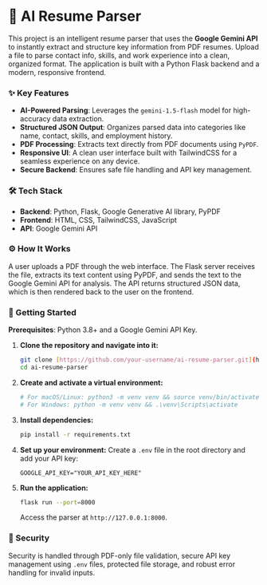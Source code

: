 # 🤖 AI Resume Parser

This project is an intelligent resume parser that uses the **Google Gemini API** to instantly extract and structure key information from PDF resumes. Upload a file to parse contact info, skills, and work experience into a clean, organized format. The application is built with a Python Flask backend and a modern, responsive frontend.

### ✨ Key Features
* **AI-Powered Parsing**: Leverages the `gemini-1.5-flash` model for high-accuracy data extraction.
* **Structured JSON Output**: Organizes parsed data into categories like name, contact, skills, and employment history.
* **PDF Processing**: Extracts text directly from PDF documents using `PyPDF`.
* **Responsive UI**: A clean user interface built with TailwindCSS for a seamless experience on any device.
* **Secure Backend**: Ensures safe file handling and API key management.

### 🛠️ Tech Stack
* **Backend**: Python, Flask, Google Generative AI library, PyPDF
* **Frontend**: HTML, CSS, TailwindCSS, JavaScript
* **API**: Google Gemini API

### ⚙️ How It Works
A user uploads a PDF through the web interface. The Flask server receives the file, extracts its text content using PyPDF, and sends the text to the Google Gemini API for analysis. The API returns structured JSON data, which is then rendered back to the user on the frontend.

### 🚀 Getting Started

**Prerequisites**: Python 3.8+ and a Google Gemini API Key.

1.  **Clone the repository and navigate into it:**
    ```bash
    git clone [https://github.com/your-username/ai-resume-parser.git](https://github.com/your-username/ai-resume-parser.git)
    cd ai-resume-parser
    ```
2.  **Create and activate a virtual environment:**
    ```bash
    # For macOS/Linux: python3 -m venv venv && source venv/bin/activate
    # For Windows: python -m venv venv && .\venv\Scripts\activate
    ```
3.  **Install dependencies:**
    ```bash
    pip install -r requirements.txt
    ```
4.  **Set up your environment:**
    Create a `.env` file in the root directory and add your API key:
    ```
    GOOGLE_API_KEY="YOUR_API_KEY_HERE"
    ```
5.  **Run the application:**
    ```bash
    flask run --port=8000
    ```
    Access the parser at `http://127.0.0.1:8000`.

### 🔐 Security
Security is handled through PDF-only file validation, secure API key management using `.env` files, protected file storage, and robust error handling for invalid inputs.
